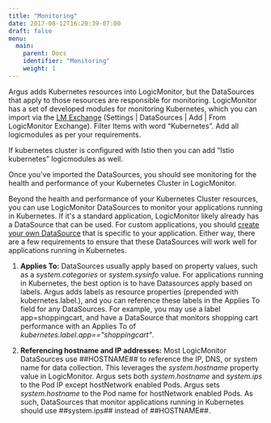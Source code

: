 ```yaml
---
title: "Monitoring"
date: 2017-08-12T16:20:39-07:00
draft: false
menu:
  main:
    parent: Docs
    identifier: "Monitoring"
    weight: 1
---
```


Argus adds Kubernetes resources into LogicMonitor, but the DataSources that
apply to those resources are responsible for monitoring. LogicMonitor has a set
 of developed modules for monitoring Kubernetes, which you can import via the
 [LM Exchange](https://www.logicmonitor.com/support/settings/logicmodules/lm-exchange/)
 (Settings | DataSources | Add | From LogicMonitor Exchange). Filter Items with word “Kubernetes”. Add all logicmodules as per your requirements.

If kubernetes cluster is configured with Istio then you can add “Istio kubernetes” logicmodules as well.

Once you've imported the DataSources, you should see monitoring for the health
and performance of your Kubernetes Cluster in LogicMonitor.

Beyond the health and performance of your Kubernetes Cluster resources, you can
 use LogicMonitor DataSources to monitor your applications running in
 Kubernetes. If it's a standard application, LogicMonitor likely already has a
 DataSource that can be used. For custom applications, you should
 [create your own DataSource](https://www.logicmonitor.com/support/datasources/creating-managing-datasources
  ) that is specific to your application. Either way, there are a few
  requirements to ensure that these DataSources will work well for applications
   running in Kubernetes.

1. **Applies To:**
  DataSources usually apply based on property values, such as a *system.categories* or *system.sysinfo* value. 
  For applications running in Kubernetes, the best option is to have Datasources apply based on labels.
  Argus adds labels as resource properties (prepended with kubernetes.label.), and you can reference these labels in the Applies To field for any DataSources. 
  For example, you may use a label app=shoppingcart, and have a DataSource that monitors shopping cart performance with an Applies To of *kubernetes.label.app=="shoppingcart"*.

2. **Referencing hostname and IP addresses:**
  Most LogicMonitor DataSources use ##HOSTNAME## to reference the IP, DNS, or system name for data collection. 
  This leverages the *system.hostname* property value in LogicMonitor. 
  Argus sets both *system.hostname* and *system.ips* to the Pod IP except hostNetwork enabled Pods. Argus sets *system.hostname* to the Pod name for hostNetwork enabled Pods. 
  As such, DataSources that monitor applications running in Kubernetes should use ##system.ips## instead of ##HOSTNAME##.
